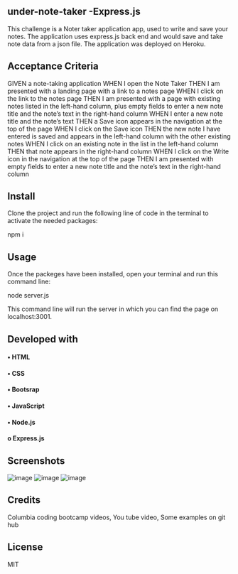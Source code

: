 ## under-note-taker -Express.js

This challenge is a Noter taker application app, used to write and save your notes. The application uses express.js back end and would save and take note data from a json file. The application was deployed on Heroku.

## Acceptance Criteria
GIVEN a note-taking application
WHEN I open the Note Taker
THEN I am presented with a landing page with a link to a notes page
WHEN I click on the link to the notes page
THEN I am presented with a page with existing notes listed in the left-hand column, plus empty fields to enter a new note title and the note’s text in the right-hand column
WHEN I enter a new note title and the note’s text
THEN a Save icon appears in the navigation at the top of the page
WHEN I click on the Save icon
THEN the new note I have entered is saved and appears in the left-hand column with the other existing notes
WHEN I click on an existing note in the list in the left-hand column
THEN that note appears in the right-hand column
WHEN I click on the Write icon in the navigation at the top of the page
THEN I am presented with empty fields to enter a new note title and the note’s text in the right-hand column

## Install
Clone the project and run the following line of code in the terminal to activate the needed packages: 

npm i 

## Usage
Once the packeges have been installed, open your terminal and run this command line: 

node server.js

This command line will run the server in which you can find the page on localhost:3001. 

## Developed with

#### •	HTML
#### •	CSS
#### •  Bootsrap
#### •	JavaScript
#### •	Node.js
#### o	Express.js


## Screenshots
![image](https://user-images.githubusercontent.com/113649566/212430400-3f1905ce-06c4-4ebf-8bc0-9d3933118777.png)
![image](https://user-images.githubusercontent.com/113649566/212430525-610d817e-5bbf-4a5c-b55d-5a41d92e2f1e.png)
![image](https://user-images.githubusercontent.com/113649566/212430624-7518f9e6-3b2d-4542-b800-e8f0e401132f.png)




## Credits
Columbia coding bootcamp videos, You tube video, Some examples on git hub
## License
MIT

